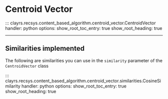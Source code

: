 # Centroid Vector

::: clayrs.recsys.content_based_algorithm.centroid_vector.CentroidVector
    handler: python
    options:
        show_root_toc_entry: true
        show_root_heading: true

---

## Similarities implemented

The following are similarities you can use in the `similarity` parameter of the `CentroidVector` class

::: clayrs.recsys.content_based_algorithm.centroid_vector.similarities.CosineSimilarity
    handler: python
    options:
        show_root_toc_entry: true
        show_root_heading: true

